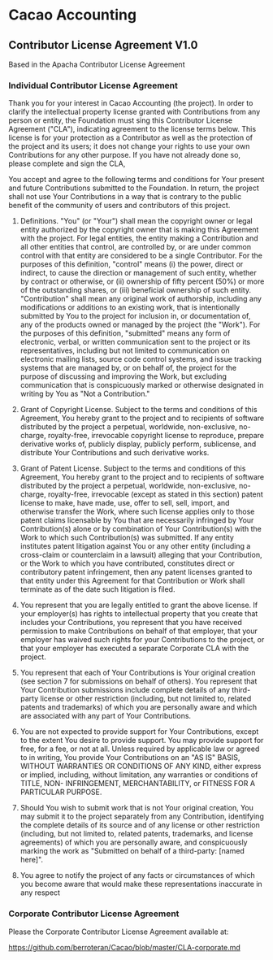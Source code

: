 # Cacao Accounting
## Contributor License Agreement V1.0

Based in the Apacha Contributor License Agreement

### Individual Contributor License Agreement

Thank you for your interest in Cacao Accounting (the project).
In order to clarify the intellectual property license granted with
Contributions from any person or entity, the Foundation
must sing this Contributor License Agreement ("CLA"), indicating
agreement to the license terms below. This license is for your
protection as a Contributor as well as the protection of the project
and its users; it does not change your rights to use your own
Contributions for any other purpose. If you have not already done so,
please complete and sign the CLA,

You accept and agree to the following terms and conditions for Your
present and future Contributions submitted to the Foundation. In
return, the project shall not use Your Contributions in a way that
is contrary to the public benefit of the community of users and
contributors of this project.

1. Definitions.
   "You" (or "Your") shall mean the copyright owner or legal entity
   authorized by the copyright owner that is making this Agreement
   with the project. For legal entities, the entity making a
   Contribution and all other entities that control, are controlled
   by, or are under common control with that entity are considered to
   be a single Contributor. For the purposes of this definition,
   "control" means (i) the power, direct or indirect, to cause the
   direction or management of such entity, whether by contract or
   otherwise, or (ii) ownership of fifty percent (50%) or more of the
   outstanding shares, or (iii) beneficial ownership of such entity.
   "Contribution" shall mean any original work of authorship,
   including any modifications or additions to an existing work, that
   is intentionally submitted by You to the project for inclusion
   in, or documentation of, any of the products owned or managed by
   the project (the "Work"). For the purposes of this definition,
   "submitted" means any form of electronic, verbal, or written
   communication sent to the project or its representatives,
   including but not limited to communication on electronic mailing
   lists, source code control systems, and issue tracking systems that
   are managed by, or on behalf of, the project for the purpose of
   discussing and improving the Work, but excluding communication that
   is conspicuously marked or otherwise designated in writing by You
   as "Not a Contribution."

2. Grant of Copyright License. Subject to the terms and conditions of
   this Agreement, You hereby grant to the project and to
   recipients of software distributed by the project a perpetual,
   worldwide, non-exclusive, no-charge, royalty-free, irrevocable
   copyright license to reproduce, prepare derivative works of,
   publicly display, publicly perform, sublicense, and distribute Your
   Contributions and such derivative works.

3. Grant of Patent License. Subject to the terms and conditions of
   this Agreement, You hereby grant to the project and to
   recipients of software distributed by the project a perpetual,
   worldwide, non-exclusive, no-charge, royalty-free, irrevocable
   (except as stated in this section) patent license to make, have
   made, use, offer to sell, sell, import, and otherwise transfer the
   Work, where such license applies only to those patent claims
   licensable by You that are necessarily infringed by Your
   Contribution(s) alone or by combination of Your Contribution(s)
   with the Work to which such Contribution(s) was submitted. If any
   entity institutes patent litigation against You or any other entity
   (including a cross-claim or counterclaim in a lawsuit) alleging
   that your Contribution, or the Work to which you have contributed,
   constitutes direct or contributory patent infringement, then any
   patent licenses granted to that entity under this Agreement for
   that Contribution or Work shall terminate as of the date such
   litigation is filed.

4. You represent that you are legally entitled to grant the above
   license. If your employer(s) has rights to intellectual property
   that you create that includes your Contributions, you represent
   that you have received permission to make Contributions on behalf
   of that employer, that your employer has waived such rights for
   your Contributions to the project, or that your employer has
   executed a separate Corporate CLA with the project.

5. You represent that each of Your Contributions is Your original
   creation (see section 7 for submissions on behalf of others).  You
   represent that Your Contribution submissions include complete
   details of any third-party license or other restriction (including,
   but not limited to, related patents and trademarks) of which you
   are personally aware and which are associated with any part of Your
   Contributions.

6. You are not expected to provide support for Your Contributions,
   except to the extent You desire to provide support. You may provide
   support for free, for a fee, or not at all. Unless required by
   applicable law or agreed to in writing, You provide Your
   Contributions on an "AS IS" BASIS, WITHOUT WARRANTIES OR CONDITIONS
   OF ANY KIND, either express or implied, including, without
   limitation, any warranties or conditions of TITLE, NON-
   INFRINGEMENT, MERCHANTABILITY, or FITNESS FOR A PARTICULAR PURPOSE.

7. Should You wish to submit work that is not Your original creation,
   You may submit it to the project separately from any
   Contribution, identifying the complete details of its source and of
   any license or other restriction (including, but not limited to,
   related patents, trademarks, and license agreements) of which you
   are personally aware, and conspicuously marking the work as
   "Submitted on behalf of a third-party: [named here]".

8. You agree to notify the project of any facts or circumstances of
   which you become aware that would make these representations
   inaccurate in any respect

### Corporate Contributor License Agreement

Please the Corporate Contributor License Agreement available at:

https://github.com/berroteran/Cacao/blob/master/CLA-corporate.md